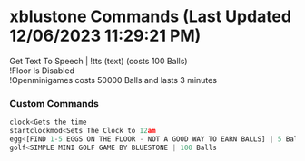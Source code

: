 # xblustone Commands (Last Updated 12/06/2023 11:29:21 PM)
Get Text To Speech | !tts (text) (costs 100 Balls) <br>
!Floor Is Disabled <br>
!Openminigames costs 50000 Balls and lasts 3 minutes <br>
### Custom Commands <br>
```js
clock<Gets the time
startclockmod<Sets The Clock to 12am
egg<[FIND 1-5 EGGS ON THE FLOOR - NOT A GOOD WAY TO EARN BALLS] | 5 Balls
golf<SIMPLE MINI GOLF GAME BY BLUESTONE | 100 Balls
